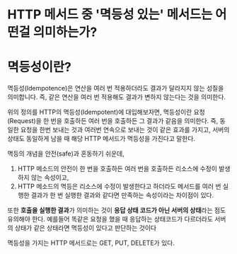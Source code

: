 # HTTP 메서드 중 '멱등성 있는' 메서드는 어떤걸 의미하는가?

# 멱등성이란?

멱등성(Idempotence)은 연산을 여러 번 적용하더라도 결과가 달라지지 않는 성질을 의미합니다. 즉, 같은 연산을 여러 번 적용해도 결과가 변하지 않는다는 것을 의미한다.

위의 정의를 HTTP의 멱등성(Idempotent)에 대입해보자면, 멱등성이란 요청(Request)을 한 번을 호출하든 여러 번을 호출하든 그 결과가 같음을 의미한다. 즉, 동일한 요청을 한번 보내는 것과 여러번 연속으로 보내는 것이 같은 효과를 가지고, 서버의 상태도 동일하게 남을 때 해당 HTTP 메서드가 멱등성을 가진다고 말한다.

멱등의 개념을 안전(safe)과 혼동하기 쉬운데,

1. HTTP 메소드의 안전이 한 번을 호출하든 여러 번을 호출하든 리소스에 수정이 발생하지 않는 속성이고,
2. HTTP 메소드의 멱등은 리소스에 수정이 발생한다고 하더라도 메서드를 여러 번 실행한 결과가 한 번 실행한 결과와 같다면 만족하는 속성이라는 차이점이 있다.

또한 **호출을 실행한 결과**가 의미하는 것이 **응답 상태 코드가 아닌 서버의 상태**라는 점도 유의해야 한다. 예를들어 똑같은 요청을 했을 때 응답하는 상태코드가 다르더라도 서버의 상태가 같은 상태라면 멱등성이 있다고 판단하는 것이다

멱등성을 가지는 HTTP 메서드로는 GET, PUT, DELETE가 있다.